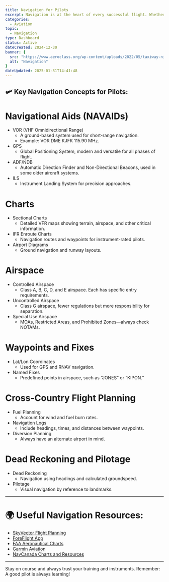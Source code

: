 ```yaml
---
title: Navigation for Pilots
excerpt: Navigation is at the heart of every successful flight. Whether you're flying VFR or IFR, understanding navigation principles and using the right tools can make all the difference. This guide covers essential concepts and resources to help you stay on course.
categories: 
  - Aviation
topic:
  - Navigation
type: Dashboard
status: Active
dateCreated: 2024-12-30
banner: { 
  src: "https://www.aeroclass.org/wp-content/uploads/2022/05/taxiway-night-1024x682.jpg",
  alt: "Navigation"
}
dateUpdated: 2025-01-31T14:41:48
---
```


## 🛩 Key Navigation Concepts for Pilots:

# Navigational Aids (NAVAIDs)
- VOR (VHF Omnidirectional Range)
	- A ground-based system used for short-range navigation.
	- Example: VOR DME KJFK 115.90 MHz.
- GPS
	- Global Positioning System, modern and versatile for all phases of flight.
- ADF/NDB
	- Automatic Direction Finder and Non-Directional Beacons, used in some older aircraft systems.
- ILS
	- Instrument Landing System for precision approaches.

# Charts
- Sectional Charts
	- Detailed VFR maps showing terrain, airspace, and other critical information.
- IFR Enroute Charts
	- Navigation routes and waypoints for instrument-rated pilots.
- Airport Diagrams
	- Ground navigation and runway layouts.

# Airspace
- Controlled Airspace
	- Class A, B, C, D, and E airspace. Each has specific entry requirements.
- Uncontrolled Airspace
	- Class G airspace, fewer regulations but more responsibility for separation.
- Special Use Airspace
	- MOAs, Restricted Areas, and Prohibited Zones—always check NOTAMs.

# Waypoints and Fixes
- Lat/Lon Coordinates
	- Used for GPS and RNAV navigation.
- Named Fixes
	- Predefined points in airspace, such as “JONES” or “KIPON.”

# Cross-Country Flight Planning
- Fuel Planning
	- Account for wind and fuel burn rates.
- Navigation Logs
	- Include headings, times, and distances between waypoints.
- Diversion Planning
	- Always have an alternate airport in mind.

# Dead Reckoning and Pilotage
- Dead Reckoning
	- Navigation using headings and calculated groundspeed.
- Pilotage
	- Visual navigation by reference to landmarks.

---

# 🌍 Useful Navigation Resources:
- [SkyVector Flight Planning](https://skyvector.com/)
- [ForeFlight App](https://foreflight.com/)
- [FAA Aeronautical Charts](https://www.faa.gov/air_traffic/flight_info/aeronav/)
- [Garmin Aviation](https://www.garmin.com/en-US/c/aviation/)
- [NavCanada Charts and Resources](https://www.navcanada.ca/en)
---


Stay on course and always trust your training and instruments. Remember: A good pilot is always learning!